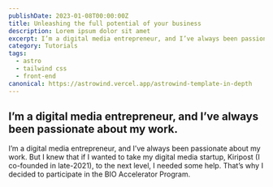 ```yaml
---
publishDate: 2023-01-08T00:00:00Z
title: Unleashing the full potential of your business
description: Lorem ipsum dolor sit amet
excerpt: I’m a digital media entrepreneur, and I’ve always been passionate about my work.
category: Tutorials
tags:
  - astro
  - tailwind css
  - front-end
canonical: https://astrowind.vercel.app/astrowind-template-in-depth
---
```


## I’m a digital media entrepreneur, and I’ve always been passionate about my work.

I’m a digital media entrepreneur, and I’ve always been passionate about my work. But I knew that if I wanted to take my digital media startup, Kiripost (I co-founded in late-2021), to the next level, I needed some help. That’s why I decided to participate in the BIO Accelerator Program.
